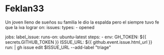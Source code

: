 # Feklan33
Un joven lleno de sueños su familia le dio la espalda pero el siempre tuvo fe que la iva lograr
on:
  issues:
    types:
      - opened

jobs:
  label_issue:
    runs-on: ubuntu-latest
    steps:
      - env:
          GH_TOKEN: ${{ secrets.GITHUB_TOKEN }}
          ISSUE_URL: ${{ github.event.issue.html_url }}
        run: |
          gh issue edit $ISSUE_URL --add-label "triage"
